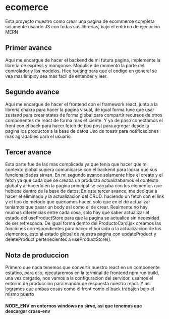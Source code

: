 ﻿# ecomerce
Esta proyecto muestro como crear una pagina de ecommerce completa solamente usando JS con todas sus librerias,
bajo el entorno de ejecucion MERN
## Primer avance
Aqui me encargue de hacer el backend de mi futura pagina, implemente la libreria de express y mongoose. Modulice
de momento la parte del controlador y los modelos. Hice routing para que el codigo en general se vea mas limpioy sea mas facil de entender y leer.

## Segundo avance
Aqui me encargue de hacer el frontend con el framework react, junto a la libreria chakra para hacer la pagina visual, de igual forma tuve que usar zustand para crear states de forma global para compartir recursos de otros componentes de react de forma mas eficiente.
Y ya de paso conectamos el front con el back para hacer fetch de tipo post para agregar desde la pagina los productos a la base de datos
Uso de toastr para notificaciones mas agradables para el usuario

## Tercer avance
Esta parte fue de las mas complicada ya que tenia que hacer que mi contexto global supiera comunicarse con el backend para lograr que sus funcionalidades sirvan.
En mi segundo avance solamente hice el create y el fetch ya que cada que se creaba un producto actualizabamos el contexto global y al hacerlo en la pagina principal se cargaba con los elementos que hubiese dentro de la base de datos. En este tercer avance, me dedique a hacer el eliminado y la actualizacion del CRUD. haciendo un fetch con el link y el tipo de metodo que queriamos hacer, solo que en el de actualizar teniamos que pasar un body asi como el de crear. Realmente no hay muchas diferencias entre cada cosa, solo hay que saber actualizar el estado del useProductStore para que la pagina se actualice sin necesidad de ser refrescada.
De igual forma dentro del ProductoCard.jsx creamos las funciones correspondientes para hacer el borrado o la actualizacion de los elementos, esto al estado global de nuestra pagina con updateProduct y deleteProduct pertenecientes a useProductStore().

## Nota de produccion
Primero que nada tenemos que convertir nuestro react en un componente estatico, para ello, ejecutaremos en la terminal de frontend npm run build, una vez cargado, nos vamos a la configuracion del servidor, usamos el entorno de produccion para mandar de respuesta nuestro react.
Y asi logramos que ambas cosas como el front como el back trabajen bajo el mismo puerto

#### NODE_ENV en entornos windows no sirve, asi que tenemos que descargar cross-env
